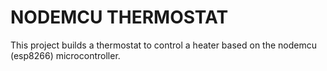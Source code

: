 # NODEMCU THERMOSTAT

This project builds a thermostat to control a heater based on the nodemcu (esp8266) microcontroller.
